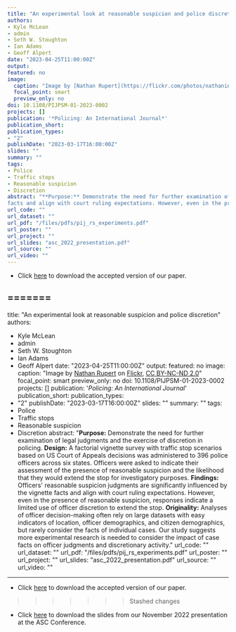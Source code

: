 ```yaml
---
title: "An experimental look at reasonable suspicion and police discretion"
authors:
- Kyle McLean
- admin
- Seth W. Stoughton
- Ian Adams
- Geoff Alpert
date: "2023-04-25T11:00:00Z"
output: 
featured: no
image:
  caption: "Image by [Nathan Rupert](https://flickr.com/photos/nathaninsandiego/) on [Flickr](https://flic.kr/p/75bLgc), [CC BY-NC-ND 2.0](https://creativecommons.org/licenses/by-nc-nd/2.0/)"
  focal_point: smart
  preview_only: no
doi: 10.1108/PIJPSM-01-2023-0002
projects: []
publication: '*Policing: An International Journal*'
publication_short: 
publication_types: 
- "2"
publishDate: "2023-03-17T16:00:00Z"
slides: ""
summary: ""
tags:
- Police
- Traffic stops
- Reasonable suspicion
- Discretion
abstract: "**Purpose:** Demonstrate the need for further examination of legal judgments and the exercise of discretion in policing. **Design:** A factorial vignette survey with traffic stop scenarios based on US Court of Appeals decisions was administered to 396 police officers across six states. Officers were asked to indicate their assessment of the presence of reasonable suspicion and the likelihood that they would extend the stop for investigatory purposes. **Findings:** Officers' reasonable suspicion judgments are significantly influenced by the vignette
facts and align with court ruling expectations. However, even in the presence of reasonable suspicion, responses indicate a limited use of officer discretion to extend the stop. **Originality:** Analyses of officer decision-making often rely on large datasets with easy indicators of location, officer demographics, and citizen demographics, but rarely consider the facts of individual cases. Our study suggests more experimental research is needed to consider the impact of case facts on officer judgments and discretionary activity."
url_code: ""
url_dataset: ""
url_pdf: "/files/pdfs/pij_rs_experiments.pdf"
url_poster: ""
url_project: ""
url_slides: "asc_2022_presentation.pdf"
url_source: ""
url_video: ""
---
```


- Click [here](https://jnix.netlify.app/files/pdfs/pij_rs_experiments.pdf) to download the accepted version of our paper.

=======
---
title: "An experimental look at reasonable suspicion and police discretion"
authors:
- Kyle McLean
- admin
- Seth W. Stoughton
- Ian Adams
- Geoff Alpert
date: "2023-04-25T11:00:00Z"
output: 
featured: no
image:
  caption: "Image by [Nathan Rupert](https://flickr.com/photos/nathaninsandiego/) on [Flickr](https://flic.kr/p/75bLgc), [CC BY-NC-ND 2.0](https://creativecommons.org/licenses/by-nc-nd/2.0/)"
  focal_point: smart
  preview_only: no
doi: 10.1108/PIJPSM-01-2023-0002
projects: []
publication: '*Policing: An International Journal*'
publication_short: 
publication_types: 
- "2"
publishDate: "2023-03-17T16:00:00Z"
slides: ""
summary: ""
tags:
- Police
- Traffic stops
- Reasonable suspicion
- Discretion
abstract: "**Purpose:** Demonstrate the need for further examination of legal judgments and the exercise of discretion in policing. **Design:** A factorial vignette survey with traffic stop scenarios based on US Court of Appeals decisions was administered to 396 police officers across six states. Officers were asked to indicate their assessment of the presence of reasonable suspicion and the likelihood that they would extend the stop for investigatory purposes. **Findings:** Officers' reasonable suspicion judgments are significantly influenced by the vignette
facts and align with court ruling expectations. However, even in the presence of reasonable suspicion, responses indicate a limited use of officer discretion to extend the stop. **Originality:** Analyses of officer decision-making often rely on large datasets with easy indicators of location, officer demographics, and citizen demographics, but rarely consider the facts of individual cases. Our study suggests more experimental research is needed to consider the impact of case facts on officer judgments and discretionary activity."
url_code: ""
url_dataset: ""
url_pdf: "/files/pdfs/pij_rs_experiments.pdf"
url_poster: ""
url_project: ""
url_slides: "asc_2022_presentation.pdf"
url_source: ""
url_video: ""
---

- Click [here](https://jnix.netlify.app/files/pdfs/pij_rs_experiments.pdf) to download the accepted version of our paper.

>>>>>>> Stashed changes
- Click [here](https://jnix.netlify.app/publication/52-rs-experiments/asc_2022_presentation.pdf) to download the slides from our November 2022 presentation at the ASC Conference.